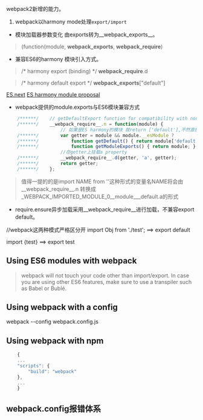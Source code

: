 



webpack2新增的能力。

1. webpack以harmony mode处理```export/import``` 


- 模块加载器参数变化 由exports转为__webpack_exports__。
>(function(module, __webpack_exports__, __webpack_require__) 

- 兼容ES6的harmony 模块引入方式。
> /* harmony export (binding) */ __webpack_require__.d

> /* harmony default export */ __webpack_exports__["default"]

[ES.next](https://addyosmani.com/writing-modular-js/)
[ES harmony module proposal](http://wiki.ecmascript.org/doku.php?id=harmony:modules)

- webpack提供的module.exports与ES6模块兼容方式
```javascript
    /******/ 	// getDefaultExport function for compatibility with non-harmony modules
    /******/ 	__webpack_require__.n = function(module) {
                    // 如果是ES harmony的模块 就return ['default'],不然直接return module
    /******/ 		var getter = module && module.__esModule ?
    /******/ 			function getDefault() { return module['default']; } :
    /******/ 			function getModuleExports() { return module; };
                    //在getter上挂载a property
    /******/ 		__webpack_require__.d(getter, 'a', getter);
    /******/ 		return getter;
    /******/ 	};
```
> 值得一提的的是import NAME from ''这种形式的变量名NAME将会由__webpack_require__.n
> 转换成_WEBPACK_IMPORTED_MODULE_0__module___default.a的形式

- require.ensure异步加载采用__webpack_require__进行加载，不兼容export default。




//webpack这两种模式严格区分开
import Obj from './test'; ==> export default

import {test} ==> export test

## Using ES6 modules with webpack

> webpack will not touch your code other than import/export.
> In case you are using other ES6 features, make sure to use a transpiler such as Babel or Bublé.

## Using webpack with a config
webpack --config webpack.config.js

## Using webpack with npm
```javascript
    {
    ...
    "scripts": {
        "build": "webpack"
    },
    ...
    }
```

## webpack.config报错体系